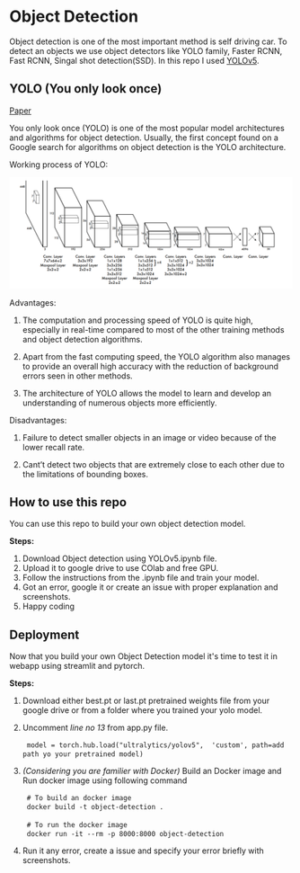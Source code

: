 # Object Detection

Object detection is one of the most important method is self driving car. To detect an objects we use object detectors like YOLO family, Faster RCNN, Fast RCNN, Singal shot detection(SSD). In this repo I used [YOLOv5](https://github.com/ultralytics/yolov5).

## YOLO (You only look once)
[Paper](https://arxiv.org/pdf/1803.01534v4.pdf)

You only look once (YOLO) is one of the most popular model architectures and algorithms for object detection. Usually, the first concept found on a Google search for algorithms on object detection is the YOLO architecture.

Working process of YOLO:

![YOLO architecture image](/object-detection/images/YOLO-object-detection-algorithm.webp)

Advantages:

1. The computation and processing speed of YOLO is quite high, especially in real-time compared to most of the other training methods and object detection algorithms.

2. Apart from the fast computing speed, the YOLO algorithm also manages to provide an overall high accuracy with the reduction of background errors seen in other methods.

3. The architecture of YOLO allows the model to learn and develop an understanding of numerous objects more efficiently.

Disadvantages:
1. Failure to detect smaller objects in an image or video because of the lower recall rate.

2. Cant’t detect two objects that are extremely close to each other due to the limitations of bounding boxes.

## How to use this repo
You can use this repo to build your own object detection model.

**Steps:**

1. Download Object detection using YOLOv5.ipynb file.
2. Upload it to google drive to use COlab and free GPU.
3. Follow the instructions from the .ipynb file and train your model.
4. Got an error, google it or create an issue with proper explanation and screenshots.
5. Happy coding

## Deployment
Now that you build your own Object Detection model it's time to test it in webapp using streamlit and pytorch.

**Steps:**

1. Download either best.pt or last.pt pretrained weights file from your google drive or from a folder where you trained your yolo model.
2. Uncomment *line no 13* from app.py file.

        model = torch.hub.load("ultralytics/yolov5",  'custom', path=add path yo your pretrained model)

3. *(Considering you are familier with Docker)* Build an Docker image and Run docker image using following command

        # To build an docker image
        docker build -t object-detection .

        # To run the docker image
        docker run -it --rm -p 8000:8000 object-detection
    
4. Run it any error, create a issue and specify your error briefly with screenshots.